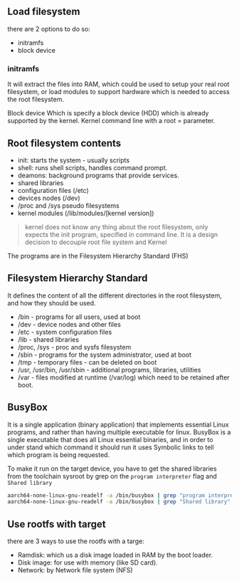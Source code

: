 
## Load filesystem

there are 2 options to do so:
- initramfs
- block device

### initramfs
It will extract the files into RAM, which could be used to setup your real root filesystem, or load modules to support hardware which is needed to access the root filesystem.

Block device
Which is specify a block device (HDD) which is already supported by the kernel.
Kernel command line with a root = parameter.

## Root filesystem contents
- init: starts the system - usually scripts
- shell: runs shell scripts, handles command prompt.
- deamons: background programs that provide services.
- shared libraries
- configuration files (/etc)
- devices nodes (/dev)
- /proc and /sys pseudo filesystems
- kernel modules (/lib/modules/[kernel version])


> kernel does not know any thing about the root filesystem, only expects the init program, specified in command line.
> It is a design decision to decouple root file system and Kernel

The programs are in the Filesystem Hierarchy Standard (FHS)

## Filesystem Hierarchy Standard
It defines the content of all the different directories in the root filesystem, and how they should be used.
- /bin - programs for all users, used at boot
- /dev - device nodes and other files
- /etc - system configuration files
- /lib - shared libraries
- /proc, /sys - proc and sysfs filesystem
- /sbin - programs for the system administrator, used at boot
- /tmp - temporary files - can be deleted on boot
- /usr, /usr/bin, /usr/sbin - additional programs, libraries, utilities
- /var - files modified at runtime (/var/log) which need to be retained after boot.

## BusyBox
It is a single application (binary application) that implements essential Linux programs, and rather than having multiple executable for linux.
BusyBox is a single executable that does all Linux essential binaries, and in order to under stand which command it should run it uses Symbolic links to tell which program is being requested.

To make it run on the target device, you have to get the shared libraries from the toolchain sysroot by grep on the `program interpreter` flag and `Shared library`
```bash
aarch64-none-linux-gnu-readelf -a /bin/busybox | grep "program interpreter"
aarch64-none-linux-gnu-readelf -a /bin/busybox | grep "Shared library"
```


## Use rootfs with target
there are 3 ways to use the rootfs with a targe:
- Ramdisk: which us a disk image loaded in RAM by the boot loader.
- Disk image: for use with memory (like SD card).
- Network: by Network file system (NFS)